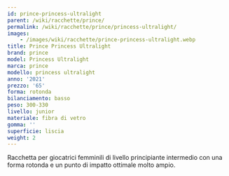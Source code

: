 ```yaml
---
id: prince-princess-ultralight
parent: /wiki/racchette/prince/
permalink: /wiki/racchette/prince/princess-ultralight/
images:
    - /images/wiki/racchette/prince-princess-ultralight.webp
title: Prince Princess Ultralight
brand: prince
model: Princess Ultralight
marca: prince
modello: princess ultralight
anno: '2021'
prezzo: '65'
forma: rotonda
bilanciamento: basso
peso: 300-330
livello: junior
materiale: fibra di vetro
gomma: ''
superficie: liscia
weight: 2
---
```

Racchetta per giocatrici femminili di livello principiante intermedio con una forma rotonda e un punto di impatto ottimale molto ampio.